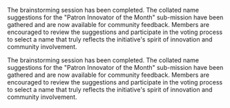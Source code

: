 

The brainstorming session has been completed. The collated name suggestions for the "Patron Innovator of the Month" sub-mission have been gathered and are now available for community feedback. Members are encouraged to review the suggestions and participate in the voting process to select a name that truly reflects the initiative's spirit of innovation and community involvement.

The brainstorming session has been completed. The collated name suggestions for the "Patron Innovator of the Month" sub-mission have been gathered and are now available for community feedback. Members are encouraged to review the suggestions and participate in the voting process to select a name that truly reflects the initiative's spirit of innovation and community involvement.